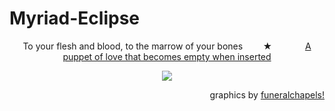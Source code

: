 # Myriad-Eclipse
<p align="center">
  To your flesh and blood, to the marrow of your bones ⠀ ⠀ ★⠀⠀ ⠀ ⠀ <ins>A puppet of love that becomes empty when inserted</ins>
</p>

<p align="center">
  <img src="https://64.media.tumblr.com/58589744e5e013327228719e1eec448d/242397dea41b9baf-d6/s2048x3072/63643135ee74f898dce51bbf624a7b58809c3030.pnj"/>
</p>

<p align="right">
graphics by <ins>funeralchapels!</ins>
</p>
